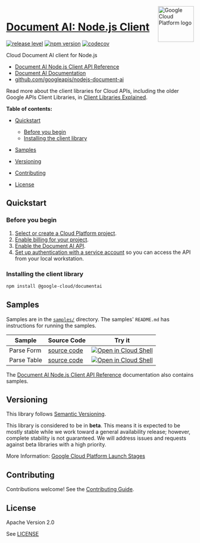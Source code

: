 [//]: # 'This README.md file is auto-generated, all changes to this file will be lost.'
[//]: # 'To regenerate it, use `python -m synthtool`.'

<img src="https://avatars2.githubusercontent.com/u/2810941?v=3&s=96" alt="Google Cloud Platform logo" title="Google Cloud Platform" align="right" height="96" width="96"/>

# [Document AI: Node.js Client](https://github.com/googleapis/nodejs-document-ai)

[![release level](https://img.shields.io/badge/release%20level-beta-yellow.svg?style=flat)](https://cloud.google.com/terms/launch-stages)
[![npm version](https://img.shields.io/npm/v/@google-cloud/documentai.svg)](https://www.npmjs.org/package/@google-cloud/documentai)
[![codecov](https://img.shields.io/codecov/c/github/googleapis/nodejs-document-ai/master.svg?style=flat)](https://codecov.io/gh/googleapis/nodejs-document-ai)

Cloud Document AI client for Node.js

- [Document AI Node.js Client API Reference][client-docs]
- [Document AI Documentation][product-docs]
- [github.com/googleapis/nodejs-document-ai](https://github.com/googleapis/nodejs-document-ai)

Read more about the client libraries for Cloud APIs, including the older
Google APIs Client Libraries, in [Client Libraries Explained][explained].

[explained]: https://cloud.google.com/apis/docs/client-libraries-explained

**Table of contents:**

- [Quickstart](#quickstart)

  - [Before you begin](#before-you-begin)
  - [Installing the client library](#installing-the-client-library)

- [Samples](#samples)
- [Versioning](#versioning)
- [Contributing](#contributing)
- [License](#license)

## Quickstart

### Before you begin

1.  [Select or create a Cloud Platform project][projects].
1.  [Enable billing for your project][billing].
1.  [Enable the Document AI API][enable_api].
1.  [Set up authentication with a service account][auth] so you can access the
    API from your local workstation.

### Installing the client library

```bash
npm install @google-cloud/documentai
```

## Samples

Samples are in the [`samples/`](https://github.com/googleapis/nodejs-document-ai/tree/master/samples) directory. The samples' `README.md`
has instructions for running the samples.

| Sample      | Source Code                                                                                       | Try it                                                                                                                                                                                                             |
| ----------- | ------------------------------------------------------------------------------------------------- | ------------------------------------------------------------------------------------------------------------------------------------------------------------------------------------------------------------------ |
| Parse Form  | [source code](https://github.com/googleapis/nodejs-document-ai/blob/master/samples/parseForm.js)  | [![Open in Cloud Shell][shell_img]](https://console.cloud.google.com/cloudshell/open?git_repo=https://github.com/googleapis/nodejs-document-ai&page=editor&open_in_editor=samples/parseForm.js,samples/README.md)  |
| Parse Table | [source code](https://github.com/googleapis/nodejs-document-ai/blob/master/samples/parseTable.js) | [![Open in Cloud Shell][shell_img]](https://console.cloud.google.com/cloudshell/open?git_repo=https://github.com/googleapis/nodejs-document-ai&page=editor&open_in_editor=samples/parseTable.js,samples/README.md) |

The [Document AI Node.js Client API Reference][client-docs] documentation
also contains samples.

## Versioning

This library follows [Semantic Versioning](http://semver.org/).

This library is considered to be in **beta**. This means it is expected to be
mostly stable while we work toward a general availability release; however,
complete stability is not guaranteed. We will address issues and requests
against beta libraries with a high priority.

More Information: [Google Cloud Platform Launch Stages][launch_stages]

[launch_stages]: https://cloud.google.com/terms/launch-stages

## Contributing

Contributions welcome! See the [Contributing Guide](https://github.com/googleapis/nodejs-document-ai/blob/master/CONTRIBUTING.md).

## License

Apache Version 2.0

See [LICENSE](https://github.com/googleapis/nodejs-document-ai/blob/master/LICENSE)

[client-docs]: https://googleapis.dev/nodejs/documentai/latest/index.html
[product-docs]: https://cloud.google.com/document-understanding/docs/
[shell_img]: https://gstatic.com/cloudssh/images/open-btn.png
[projects]: https://console.cloud.google.com/project
[billing]: https://support.google.com/cloud/answer/6293499#enable-billing
[enable_api]: https://console.cloud.google.com/flows/enableapi?apiid=documentai.googleapis.com
[auth]: https://cloud.google.com/docs/authentication/getting-started
